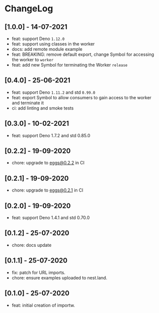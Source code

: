 # ChangeLog

## [1.0.0] - 14-07-2021

- feat: support Deno `1.12.0`
- feat: support using classes in the worker
- docs: add remote module example
- feat: BREAKING: remove default export, change Symbol for accessing the worker to `worker`
- feat: add new Symbol for terminating the Worker `release` 

## [0.4.0] - 25-06-2021

- feat: support Deno `1.11.2` and std `0.99.0`
- feat: export Symbol to allow consumers to gain access to the worker and terminate it
- ci: add linting and smoke tests

## [0.3.0] - 10-02-2021

- feat: support Deno 1.7.2 and std 0.85.0

## [0.2.2] - 19-09-2020

- chore: upgrade to eggs@0.2.2 in CI

## [0.2.1] - 19-09-2020

- chore: upgrade to eggs@0.2.1 in CI

## [0.2.0] - 19-09-2020

- feat: support Deno 1.4.1 and std 0.70.0

## [0.1.2] - 25-07-2020

- chore: docs update

## [0.1.1] - 25-07-2020

- fix: patch for URL imports.
- chore: ensure examples uploaded to nest.land.

## [0.1.0] - 25-07-2020

- feat: initial creation of importw.
